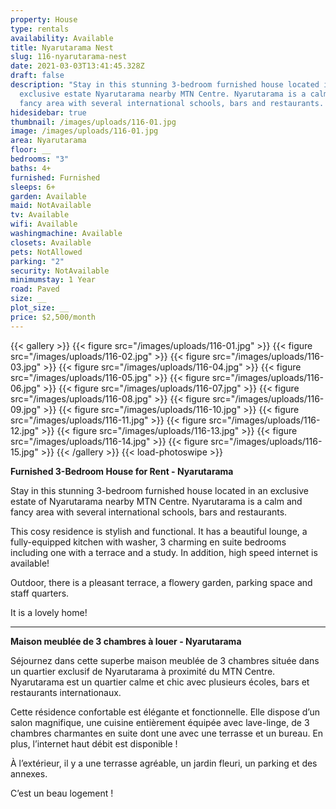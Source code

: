 ```yaml
---
property: House
type: rentals
availability: Available
title: Nyarutarama Nest
slug: 116-nyarutarama-nest
date: 2021-03-03T13:41:45.328Z
draft: false
description: "Stay in this stunning 3-bedroom furnished house located in an
  exclusive estate Nyarutarama nearby MTN Centre. Nyarutarama is a calm and
  fancy area with several international schools, bars and restaurants. "
hidesidebar: true
thumbnail: /images/uploads/116-01.jpg
image: /images/uploads/116-01.jpg
area: Nyarutarama
floor: __
bedrooms: "3"
baths: 4+
furnished: Furnished
sleeps: 6+
garden: Available
maid: NotAvailable
tv: Available
wifi: Available
washingmachine: Available
closets: Available
pets: NotAllowed
parking: "2"
security: NotAvailable
minimumstay: 1 Year
road: Paved
size: __
plot_size: __
price: $2,500/month
---
```

{{< gallery >}}
{{< figure src="/images/uploads/116-01.jpg" >}}
{{< figure src="/images/uploads/116-02.jpg" >}}
{{< figure src="/images/uploads/116-03.jpg" >}}
{{< figure src="/images/uploads/116-04.jpg" >}}
{{< figure src="/images/uploads/116-05.jpg" >}}
{{< figure src="/images/uploads/116-06.jpg" >}}
{{< figure src="/images/uploads/116-07.jpg" >}}
{{< figure src="/images/uploads/116-08.jpg" >}}
{{< figure src="/images/uploads/116-09.jpg" >}}
{{< figure src="/images/uploads/116-10.jpg" >}}
{{< figure src="/images/uploads/116-11.jpg" >}}
{{< figure src="/images/uploads/116-12.jpg" >}}
{{< figure src="/images/uploads/116-13.jpg" >}}
{{< figure src="/images/uploads/116-14.jpg" >}}
{{< figure src="/images/uploads/116-15.jpg" >}}
{{< /gallery >}}
{{< load-photoswipe >}}

**Furnished 3-Bedroom House for Rent - Nyarutarama**

Stay in this stunning 3-bedroom furnished house located in an exclusive estate of Nyarutarama nearby MTN Centre. Nyarutarama is a calm and fancy area with several international schools, bars and restaurants.

This cosy residence is stylish and functional. It has a beautiful lounge, a fully-equipped kitchen with washer, 3 charming en suite bedrooms including one with a terrace and a study. In addition, high speed internet is available!

Outdoor, there is a pleasant terrace, a flowery garden, parking space and staff quarters.

It is a lovely home!

---

**Maison meublée de 3 chambres à louer - Nyarutarama**

Séjournez dans cette superbe maison meublée de 3 chambres située dans un quartier exclusif de Nyarutarama à proximité du MTN Centre. Nyarutarama est un quartier calme et chic avec plusieurs écoles, bars et restaurants internationaux.

Cette résidence confortable est élégante et fonctionnelle. Elle dispose d’un salon magnifique, une cuisine entièrement équipée avec lave-linge, de 3 chambres charmantes en suite dont une avec une terrasse et un bureau. En plus, l’internet haut débit est disponible !

À l’extérieur, il y a une terrasse agréable, un jardin fleuri, un parking et des annexes.

C’est un beau logement !